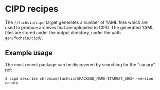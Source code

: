 # CIPD recipes

The `//fuchsia/cipd` target generates a number of YAML files which are used to
produce archives that are uploaded to CIPD. The generated YAML files are stored
under the output directory, under the path `gen/fuchsia/cipd/`.

## Example usage

The most recent package can be discovered by searching for the "canary" ref:

`$ cipd describe chromium/fuchsia/$PACKAGE_NAME-$TARGET_ARCH -version canary`

